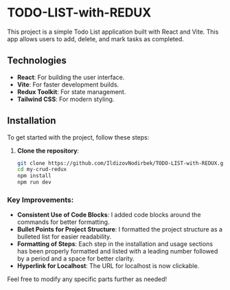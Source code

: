 # TODO-LIST-with-REDUX

This project is a simple Todo List application built with React and Vite. This app allows users to add, delete, and mark tasks as completed.  

## Technologies  

- **React**: For building the user interface.  
- **Vite**: For faster development builds.  
- **Redux Toolkit**: For state management.  
- **Tailwind CSS**: For modern styling.  

## Installation  

To get started with the project, follow these steps:  

1. **Clone the repository**:  

   ```bash  
   git clone https://github.com/IldizovNodirbek/TODO-LIST-with-REDUX.git  
   cd my-crud-redux
   npm install
   npm run dev

   
### Key Improvements:  
- **Consistent Use of Code Blocks**: I added code blocks around the commands for better formatting.  
- **Bullet Points for Project Structure**: I formatted the project structure as a bulleted list for easier readability.  
- **Formatting of Steps**: Each step in the installation and usage sections has been properly formatted and listed with a leading number followed by a period and a space for better clarity.  
- **Hyperlink for Localhost**: The URL for localhost is now clickable.  

Feel free to modify any specific parts further as needed!
